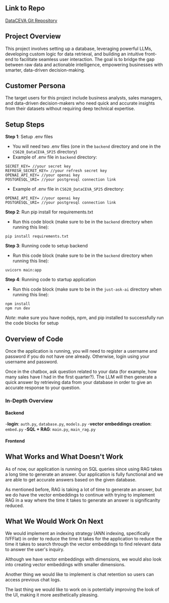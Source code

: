 ## Link to Repo
 
[DataCEVA Git Repository](https://github.com/KharvC/CS620_DataCEVA_SP25)

## Project Overview

This project involves setting up a database, leveraging powerful LLMs, developing custom logic for data retrieval, and building an intuitive front-end to facilitate seamless user interaction. The goal is to bridge the gap between raw data and actionable intelligence, empowering businesses with smarter, data-driven decision-making.

## Customer Persona

The target users for this project include business analysts, sales managers, and data-driven decision-makers who need quick and accurate insights from their datasets without requiring deep technical expertise.

## Setup Steps

**Step 1**: Setup .env files

- You will need two .env files (one in the `backend` directory and one in the `CS620_DataCEVA_SP25` directory)
- Example of .env file in `backend` directory:

```
SECRET_KEY= //your secret key
REFRESH_SECRET_KEY= //your refresh secret key
OPENAI_API_KEY= //your openai key
POSTGRESQL_URI= //your postgresql connection link
```

- Example of .env file in `CS620_DataCEVA_SP25` directory:

```
OPENAI_API_KEY= //your openai key
POSTGRESQL_URI= //your postgresql connection link
```

**Step 2**: Run pip install for requirements.txt

- Run this code block (make sure to be in the `backend` directory when running this line):

```
pip install requirements.txt
```

**Step 3**: Running code to setup backend

- Run this code block (make sure to be in the `backend` directory when running this line):

```
uvicorn main:app
```

**Step 4**: Running code to startup application

- Run this code block (make sure to be in the `just-ask-ai` directory when running this line):

```
npm install
npm run dev
```

*Note*: make sure you have nodejs, npm, and pip installed to successfully run the code blocks for setup

## Overview of Code

Once the application is running, you will need to register a username and password if you do not have one already. Otherwise, login using your username and password.

Once in the chatbox, ask question related to your data (for example, how many sales have I had in the first quarter?). The LLM will then generate a quick answer by retrieving data from your database in order to give an accurate response to your question.

### In-Depth Overview

#### Backend
-**login**: `auth.py`, `database.py`, `models.py`
-**vector embeddings creation**: `embed.py`
-**SQL + RAG**: `main.py`, `main_rag.py`

#### Frontend



## What Works and What Doesn't Work

As of now, our application is running on SQL queries since using RAG takes a long time to generate an answer. Our application is fully functional
and we are able to get accurate answers based on the given database.

As mentioned before, RAG is taking a lot of time to generate an answer, but we do have the vector embeddings to continue with trying to implement
RAG in a way where the time it takes to generate an answer is significanlty reduced.

## What We Would Work On Next

We would implement an indexing strategy (ANN indexing, specifically IVFFlat) in order to reduce the time it takes for the application to reduce the time it takes to search through the vector embeddings to find relevant data to answer the user's inquiry.

Although we have vector embeddings with dimensions, we would also look into creating vector embeddings with smaller dimensions.

Another thing we would like to implement is chat retention so users can access previous chat logs.

The last thing we would like to work on is potentially improving the look of the UI, making it more aesthetically pleasing.
